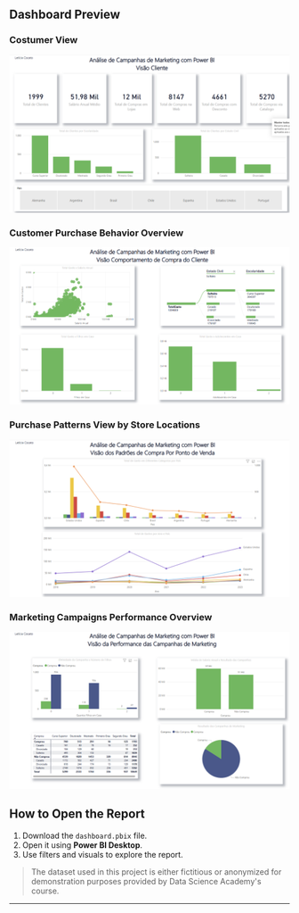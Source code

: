 ## Dashboard Preview

### Costumer View  
![Customer View](Images/Customer%20View.png)

### Customer Purchase Behavior Overview  
![Customer Purchase Behavior Overview](Images/Customer%20Purchase%20Behavior%20Overview.png)

### Purchase Patterns View by Store Locations  
![Purchase Patterns View by Store Locations](Images/Purchase%20Patterns%20View%20by%20Store%20Locations.png)

### Marketing Campaigns Performance Overview  
![Marketing Campaigns Performance Overview](Images/Marketing%20Campaigns%20Performance%20Overview.png)

## How to Open the Report

1. Download the `dashboard.pbix` file.  
2. Open it using **Power BI Desktop**.  
3. Use filters and visuals to explore the report.

> The dataset used in this project is either fictitious or anonymized for demonstration purposes provided by Data Science Academy's course.

---

